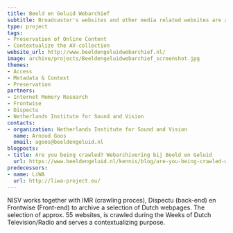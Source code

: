 ```yaml
---
title: Beeld en Geluid Webarchief
subtitle: Broadcaster's websites and other media related websites are archived and presented in Sound and Visions webarchive
type: project
tags:
- Preservation of Online Content
- Contextualize the AV-collection
website_url: http://www.beeldengeluidwebarchief.nl/
image: archive/projects/Beeldengeluidwebarchief_screenshot.jpg
themes:
- Access
- Metadata & Context
- Preservation
partners:
- Internet Memory Research
- Frontwise
- Dispectu
- Netherlands Institute for Sound and Vision
contacts:
- organization: Netherlands Institute for Sound and Vision
  name: Arnoud Goos
  email: agoos@beeldengeluid.nl
blogposts:
- title: Are you being crawled? Webarchivering bij Beeld en Geluid
  url: https://www.beeldengeluid.nl/kennis/blog/are-you-being-crawled-webarchivering-bij-beeld-en-geluid
predecessors:
- name: LiWA
  url: http://liwa-project.eu/
---
```


NISV works together with IMR (crawling proces), Dispectu (back-end) en Frontwise (Front-end) to archive a selection of Dutch webpages. The selection of approx. 55 websites, is crawled during the Weeks of Dutch Television/Radio and serves a contextualizing purpose.
